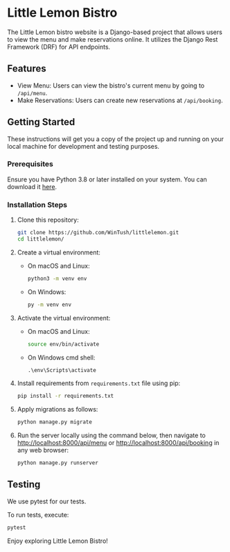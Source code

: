 # Little Lemon Bistro

The Little Lemon bistro website is a Django-based project that allows users to view the menu and make reservations online. It utilizes the Django Rest Framework (DRF) for API endpoints.

## Features

- View Menu: Users can view the bistro's current menu by going to `/api/menu`.
- Make Reservations: Users can create new reservations at `/api/booking`.

## Getting Started

These instructions will get you a copy of the project up and running on your local machine for development and testing purposes.

### Prerequisites

Ensure you have Python 3.8 or later installed on your system. You can download it [here](https://www.python.org/downloads/).

### Installation Steps

1. Clone this repository:

   ```bash
   git clone https://github.com/WinTush/littlelemon.git
   cd littlelemon/
   ```

2. Create a virtual environment:

   - On macOS and Linux:

     ```bash
     python3 -m venv env
     ```

   - On Windows:

     ```bash
     py -m venv env
     ```

3. Activate the virtual environment:

   - On macOS and Linux:

     ```bash
     source env/bin/activate
     ```

   - On Windows cmd shell:

     ```cmd
     .\env\Scripts\activate
     ```

4. Install requirements from `requirements.txt` file using pip:

   ```bash
   pip install -r requirements.txt
   ```

5. Apply migrations as follows:

   ```bash
   python manage.py migrate
   ```

6. Run the server locally using the command below, then navigate to [http://localhost:8000/api/menu](http://localhost:8000/api/menu) or [http://localhost:8000/api/booking](http://localhost:8000/api/booking) in any web browser:

   ```bash
   python manage.py runserver
   ```

## Testing

We use pytest for our tests.

To run tests, execute:

```bash
pytest
```

Enjoy exploring Little Lemon Bistro!
